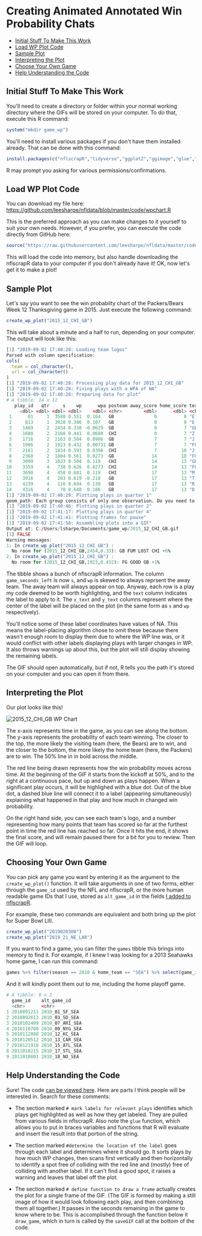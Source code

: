 # Creating Animated Annotated Win Probability Chats

- [Initial Stuff To Make This Work](#initial_stuff)
- [Load WP Plot Code](#load_code)
- [Sample Plot](#sample_plot)
- [Interpreting the Plot](#interpret_plot)
- [Choose Your Own Game](#choose_game)
- [Help Understanding the Code](#help_code)

<a name="initial_stuff"/>

## Initial Stuff To Make This Work

You'll need to create a directory or folder within your normal working directory where the GIFs will be stored on your computer. To do that, execute this R command:

``` r
system("mkdir game_wp")
```

You'll need to install various packages if you don't have them installed already. That can be done with this command:

``` r
install.packages(c("nflscrapR","tidyverse","ggplot2","ggimage","glue","animation"))
```

R may prompt you asking for various permissions/confirmations.

<a name="load_code"/>

## Load WP Plot Code

You can download my file here: https://github.com/leesharpe/nfldata/blob/master/code/wpchart.R

This is the preferred approach as you can make changes to it yourself to suit your own needs. However, if you prefer, you can execute the code directly from GitHub here:

``` r
source("https://raw.githubusercontent.com/leesharpe/nfldata/master/code/wpchart.R")
```
This will load the code into memory, but also handle downloading the nflscrapR data to your computer if you don't already have it! OK, now let's get it to make a plot!

<a name="sample_plot"/>

## Sample Plot

Let's say you want to see the win probabilty chart of the Packers/Bears Week 12 Thanksgiving game in 2015. Just execute the following command:

``` r
create_wp_plot("2015_12_CHI_GB")
```

This will take about a minute and a half to run, depending on your computer. The output will look like this:

``` r
[1] "2019-09-02 17:40:28: Loading team logos"
Parsed with column specification:
cols(
  team = col_character(),
  url = col_character()
)
[1] "2019-09-02 17:40:28: Processing play data for 2015_12_CHI_GB"
[1] "2019-09-02 17:40:28: Fixing plays with a WPA of NA"
[1] "2019-09-02 17:40:28: Preparing data for plot"
# A tibble: 14 x 11
   play_id   qtr     s    wp      wpa posteam away_score home_score text                        x_text  y_text
     <dbl> <dbl> <dbl> <dbl>    <dbl> <chr>        <dbl>      <dbl> <chr>                        <dbl>   <dbl>
 1      81     1  3588 0.551  0.104   GB               0          0 "E.Lacy Rush\nGB +10%"        3588  0.251 
 2     813     1  3028 0.386  0.107   GB               0          0 "E.Lacy TD\nGB +11%"          3028  0.686 
 3    1469     2  2454 0.330 -0.0629  GB               0          7 "GB FUM LOST\nCHI +6%"          NA NA     
 4    1680     2  2168 0.441  0.0680  CHI              0          7 "Z.Miller TD\nCHI +7%"        2168  0.841 
 5    1716     2  2163 0.504  0.0986  GB               7          7 "J.Janis KR\nGB +10%"         2163  0.204 
 6    1906     2  1923 0.432  0.00731 GB               7          7 "FG GOOD\nGB +1%"               NA NA     
 7    2161     2  1834 0.593  0.0398  CHI              7         10 "J.Langford TD\nCHI +4%"      1834  0.0927
 8    2368     2  1804 0.561  0.0273  GB              14         10 "FG GOOD\nGB +3%"             2604  0.561 
 9    3099     3  1023 0.504  0.119   CHI             14         13 "GB PEN-DPI\nCHI +12%"        1023  0.304 
10    3359     4   738 0.626  0.0273  CHI             14         13 "FG GOOD\nCHI +3%"             738  0.126 
11    3698     4   458 0.681  0.119   CHI             17         13 "M.Mariani Catch\nCHI +12%"    458  0.481 
12    3916     4   203 0.619 -0.218   GB              17         13 "T.Porter INT\nCHI +22%"       203  0.319 
13    4239     4   116 0.694  0.138   GB              17         13 "R.Cobb Catch\nGB +14%"       2316  0.694 
14    4316     4    78 0.648  0.186   GB              17         13 "D.Adams Catch\nGB +19%"        78  0.148 
[1] "2019-09-02 17:40:29: Plotting plays in quarter 1"
geom_path: Each group consists of only one observation. Do you need to adjust the group aesthetic?
[1] "2019-09-02 17:40:46: Plotting plays in quarter 2"
[1] "2019-09-02 17:41:17: Plotting plays in quarter 4"
[1] "2019-09-02 17:41:41: Plotting frames for pause"
[1] "2019-09-02 17:41:58: Assembling plots into a GIF"
Output at: C:/Users/lsharpe/Documents/game_wp/2015_12_CHI_GB.gif
[1] FALSE
Warning messages:
1: In create_wp_plot("2015_12_CHI_GB") :
  No room for (2015_12_CHI_GB,2454,0.33): GB FUM LOST CHI +6%
2: In create_wp_plot("2015_12_CHI_GB") :
  No room for (2015_12_CHI_GB,1923,0.432): FG GOOD GB +1%
```

The tibble shows a bunch of nflscrapR information. The column `game_seconds_left` is now `s`, and `wp` is skewed to always reprsent the away team. The away team will always appear on top. Anyway, each row is a play my code deemed to be worth highlighting, and the `text` column indicates the label to apply to it. The `x_text` and `y_text` columns represent where the center of the label will be placed on the plot (in the same form as `s` and `wp` respectively).

You'll notice some of these label coordinates have values of NA. This means the label-placing algorithm chose to omit these because there wasn't enough room to display them due to where the WP line was, or it would conflict with other labels displaying plays with larger changes in WP. It also throws warnings up about this, but the plot will still display showing the remaining labels.

The GIF should open automatically, but if not, R tells you the path it's stored on your computer and you can open it from there.

<a name="interpret_plot"/>

## Interpreting the Plot

Our plot looks like this!

![2015_12_CHI_GB WP Chart](http://www.habitatring.com/2015_12_CHI_GB.gif)

The x-axis represents time in the game, as you can see along the bottom. The y-axis represents the probability of each team winning. The closer to the top, the more likely the visiting team (here, the Bears) are to win, and the closer to the bottom, the more likely the home team (here, the Packers) are to win. The 50% line in in bold across the middle.

The red line being drawn represents how the win probability moves across time. At the beginning of the GIF it starts from the kickoff at 50%, and to the right at a continuous pace, but up and down as plays happen. When a significant play occurs, it will be highlighed with a blue dot. Out of the blue dot, a dashed blue line will connect it to a label (appearing simultaneously) explaining what happened in that play and how much in changed win probability.

On the right hand side, you can see each team's logo, and a number representing how many points that team has scored so far at the furthest point in time the red line has reached so far. Once it hits the end, it shows the final score, and will remain paused there for a bit for you to review. Then the GIF will loop.

<a name="choose_game"/>

## Choosing Your Own Game

You can pick any game you want by entering it as the argument to the `create_wp_plot()` function. It will take arguments in one of two forms, either through the `game_id` used by the NFL and nflscrapR, or the more human readable game IDs that I use, stored as `alt_game_id` in the fields [I added to nflscrapR](https://github.com/leesharpe/nfldata/blob/master/UPDATING-NFLSCRAPR.md).

For example, these two commands are equivalent and both bring up the plot for Super Bowl LIII.

``` r
create_wp_plot("2019020300")
create_wp_plot("2019_21_NE_LAR")
```

If you want to find a game, you can filter the `games` tibble this brings into memory to find it. For example, if I knew I was looking for a 2013 Seahawks home game, I can run this command:

``` r
games %>% filter(season == 2010 & home_team == "SEA") %>% select(game_id,alt_game_id)
```

And it will kindly point them out to me, including the home playoff game.

``` r
# A tibble: 9 x 2
  game_id    alt_game_id    
  <chr>      <chr>          
1 2010091211 2010_01_SF_SEA 
2 2010092613 2010_03_SD_SEA 
3 2010102409 2010_07_ARI_SEA
4 2010110708 2010_09_NYG_SEA
5 2010112808 2010_12_KC_SEA 
6 2010120512 2010_13_CAR_SEA
7 2010121910 2010_15_ATL_SEA
8 2011010215 2010_17_STL_SEA
9 2011010801 2010_18_NO_SEA
```

<a name="help_code"/>

## Help Understanding the Code

Sure! The code [can be viewed here](https://github.com/leesharpe/nfldata/blob/master/code/wpchart.R). Here are parts I think people will be interested in. Search for these comments:

- The section marked `# mark labels for relevant plays` identifies which plays get highlighted as well as how they get labeled. They are pulled from various fields in nflscrapR. Also note the `glue` function, which allows you to put in braces variables and functions that R will evaluate and insert the result into that portion of the string.

- The section marked `#determine the location of the label` goes through each label and determines where it should go. It sorts plays by how much WP changes, then scans first vertically and then horizontally to identify a spot free of colliding with the red line and (mostly) free of colliding with another label. If it can't find a good spot, it raises a warning and leaves that label off the plot.

- The section marked `# define function to draw a frame` actually creates the plot for a single frame of the GIF. (The GIF is formed by making a still image of how it would look following each play, and then combining them all together.) It passes in the seconds remaining in the game to know where to be. This is accomplished through the function below it `draw_game`, which in turn is called by the `saveGIF` call at the bottom of the code.
